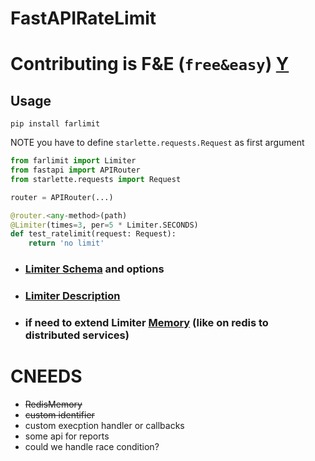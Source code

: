 # FastAPIRateLimit

# Contributing is F&E (`free&easy`) [Y](#cneeds)
## Usage
    pip install farlimit
NOTE you have to define `starlette.requests.Request` as first argument

```py
from farlimit import Limiter
from fastapi import APIRouter
from starlette.requests import Request

router = APIRouter(...)

@router.<any-method>(path)
@Limiter(times=3, per=5 * Limiter.SECONDS)
def test_ratelimit(request: Request):
    return 'no limit'
```
 - ### [Limiter Schema](https://github.com/omidekz/farlimit/blob/15cc5edd7e95fac84fefadbc3cee401a55086404/farlimit/limiter.py#L18) and options
 - ### [Limiter Description](./docs/limiter.md)
 - ### if need to extend **Limiter** [Memory](https://github.com/omidekz/farlimit/blob/15cc5edd7e95fac84fefadbc3cee401a55086404/farlimit/memory.py#L5) (like on redis to distributed services)

# CNEEDS
  - ~~RedisMemory~~
  - ~~custom identifier~~
  - custom execption handler or callbacks
  - some api for reports
  - could we handle race condition?
